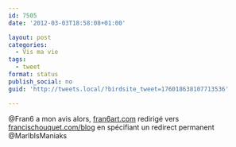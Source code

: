 ```yaml
---
id: 7505
date: '2012-03-03T18:58:08+01:00'

layout: post
categories:
  - Vis ma vie
tags:
  - tweet
format: status
publish_social: no
guid: 'http://tweets.local/?birdsite_tweet=176018638107713536'

---
```


@Fran6 a mon avis alors, [fran6art.com](http://fran6art.com) redirigé vers [francischouquet.com/blog](http://francischouquet.com/blog) en spécifiant un redirect permanent @MarlbIsManiaks